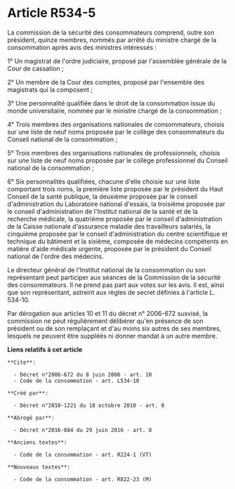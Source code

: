 # Article R534-5

La commission de la sécurité des consommateurs comprend, outre son président, quinze membres, nommés par arrêté du ministre
chargé de la consommation après avis des ministres intéressés : 

1° Un magistrat de l'ordre judiciaire, proposé par l'assemblée générale de la Cour de cassation ; 

2° Un membre de la Cour des comptes, proposé par l'ensemble des magistrats qui la composent ; 

3° Une personnalité qualifiée dans le droit de la consommation issue du monde universitaire, nommée par le ministre chargé de
la consommation ; 

4° Trois membres des organisations nationales de consommateurs, choisis sur une liste de neuf noms proposée par le collège
des consommateurs du Conseil national de la consommation ; 

5° Trois membres des organisations nationales de professionnels, choisis sur une liste de neuf noms proposée par le collège
professionnel du Conseil national de la consommation ; 

6° Six personnalités qualifiées, chacune d'elle choisie sur une liste comportant trois noms, la première liste proposée par
le président du Haut Conseil de la santé publique, la deuxième proposée par le conseil d'administration du Laboratoire
national d'essais, la troisième proposée par le conseil d'administration de l'Institut national de la santé et de la
recherche médicale, la quatrième proposée par le conseil d'administration de la Caisse nationale d'assurance maladie des
travailleurs salariés, la cinquième proposée par le conseil d'administration du centre scientifique et technique du bâtiment
et la sixième, composée de médecins compétents en matière d'aide médicale urgente, proposée par le président du Conseil
national de l'ordre des médecins. 

Le directeur général de l'Institut national de la consommation ou son représentant peut participer aux séances de la
Commission de la sécurité des consommateurs. Il ne prend pas part aux votes sur les avis. Il est, ainsi que son représentant,
astreint aux règles de secret définies à l'article L. 534-10. 

Par dérogation aux articles 10 et 11 du décret n° 2006-672 susvisé, la commission ne peut régulièrement délibérer qu'en
présence de son président ou de son remplaçant et d'au moins six autres de ses membres, lesquels ne peuvent être suppléés ni
donner mandat à un autre membre.

**Liens relatifs à cet article**

	**Cite**:

	  - Décret n°2006-672 du 8 juin 2006 - art. 10
	  - Code de la consommation - art. L534-10

	**Créé par**:

	  - Décret n°2010-1221 du 18 octobre 2010 - art. 8

	**Abrogé par**:

	  - Décret n°2016-884 du 29 juin 2016 - art. 8

	**Anciens textes**:

	  - Code de la consommation - art. R224-1 (VT)

	**Nouveaux textes**:

	  - Code de la consommation - art. R822-23 (M)
